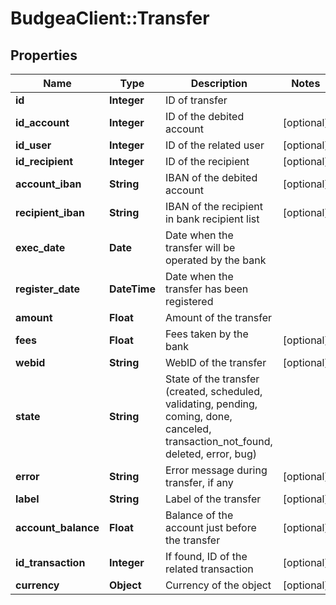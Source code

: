 # BudgeaClient::Transfer

## Properties
Name | Type | Description | Notes
------------ | ------------- | ------------- | -------------
**id** | **Integer** | ID of transfer | 
**id_account** | **Integer** | ID of the debited account | [optional] 
**id_user** | **Integer** | ID of the related user | [optional] 
**id_recipient** | **Integer** | ID of the recipient | [optional] 
**account_iban** | **String** | IBAN of the debited account | [optional] 
**recipient_iban** | **String** | IBAN of the recipient in bank recipient list | [optional] 
**exec_date** | **Date** | Date when the transfer will be operated by the bank | 
**register_date** | **DateTime** | Date when the transfer has been registered | 
**amount** | **Float** | Amount of the transfer | 
**fees** | **Float** | Fees taken by the bank | [optional] 
**webid** | **String** | WebID of the transfer | [optional] 
**state** | **String** | State of the transfer (created, scheduled, validating, pending, coming, done, canceled, transaction_not_found, deleted, error, bug) | 
**error** | **String** | Error message during transfer, if any | [optional] 
**label** | **String** | Label of the transfer | [optional] 
**account_balance** | **Float** | Balance of the account just before the transfer | [optional] 
**id_transaction** | **Integer** | If found, ID of the related transaction | [optional] 
**currency** | **Object** | Currency of the object | [optional] 


